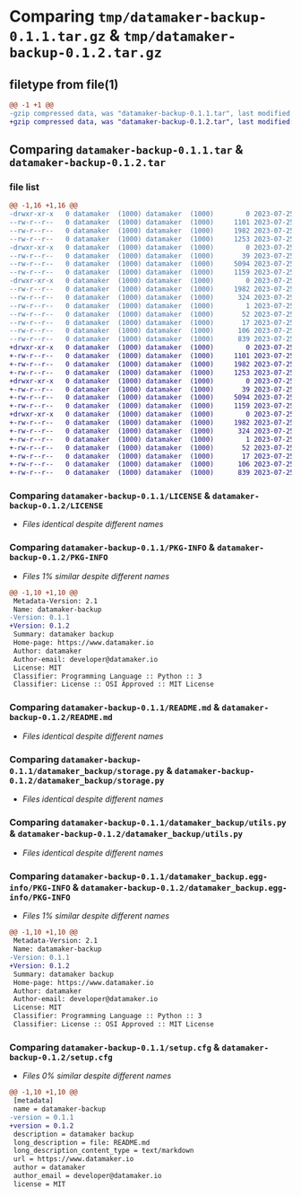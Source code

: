 # Comparing `tmp/datamaker-backup-0.1.1.tar.gz` & `tmp/datamaker-backup-0.1.2.tar.gz`

## filetype from file(1)

```diff
@@ -1 +1 @@
-gzip compressed data, was "datamaker-backup-0.1.1.tar", last modified: Tue Jul 25 13:05:12 2023, max compression
+gzip compressed data, was "datamaker-backup-0.1.2.tar", last modified: Tue Jul 25 13:09:58 2023, max compression
```

## Comparing `datamaker-backup-0.1.1.tar` & `datamaker-backup-0.1.2.tar`

### file list

```diff
@@ -1,16 +1,16 @@
-drwxr-xr-x   0 datamaker  (1000) datamaker  (1000)        0 2023-07-25 13:05:12.864727 datamaker-backup-0.1.1/
--rw-r--r--   0 datamaker  (1000) datamaker  (1000)     1101 2023-07-25 09:30:36.000000 datamaker-backup-0.1.1/LICENSE
--rw-r--r--   0 datamaker  (1000) datamaker  (1000)     1982 2023-07-25 13:05:12.864727 datamaker-backup-0.1.1/PKG-INFO
--rw-r--r--   0 datamaker  (1000) datamaker  (1000)     1253 2023-07-25 13:05:05.000000 datamaker-backup-0.1.1/README.md
-drwxr-xr-x   0 datamaker  (1000) datamaker  (1000)        0 2023-07-25 13:05:12.864727 datamaker-backup-0.1.1/datamaker_backup/
--rw-r--r--   0 datamaker  (1000) datamaker  (1000)       39 2023-07-25 09:30:36.000000 datamaker-backup-0.1.1/datamaker_backup/__init__.py
--rw-r--r--   0 datamaker  (1000) datamaker  (1000)     5094 2023-07-25 09:30:36.000000 datamaker-backup-0.1.1/datamaker_backup/storage.py
--rw-r--r--   0 datamaker  (1000) datamaker  (1000)     1159 2023-07-25 09:30:36.000000 datamaker-backup-0.1.1/datamaker_backup/utils.py
-drwxr-xr-x   0 datamaker  (1000) datamaker  (1000)        0 2023-07-25 13:05:12.864727 datamaker-backup-0.1.1/datamaker_backup.egg-info/
--rw-r--r--   0 datamaker  (1000) datamaker  (1000)     1982 2023-07-25 13:05:12.000000 datamaker-backup-0.1.1/datamaker_backup.egg-info/PKG-INFO
--rw-r--r--   0 datamaker  (1000) datamaker  (1000)      324 2023-07-25 13:05:12.000000 datamaker-backup-0.1.1/datamaker_backup.egg-info/SOURCES.txt
--rw-r--r--   0 datamaker  (1000) datamaker  (1000)        1 2023-07-25 13:05:12.000000 datamaker-backup-0.1.1/datamaker_backup.egg-info/dependency_links.txt
--rw-r--r--   0 datamaker  (1000) datamaker  (1000)       52 2023-07-25 13:05:12.000000 datamaker-backup-0.1.1/datamaker_backup.egg-info/requires.txt
--rw-r--r--   0 datamaker  (1000) datamaker  (1000)       17 2023-07-25 13:05:12.000000 datamaker-backup-0.1.1/datamaker_backup.egg-info/top_level.txt
--rw-r--r--   0 datamaker  (1000) datamaker  (1000)      106 2023-07-25 13:05:05.000000 datamaker-backup-0.1.1/pyproject.toml
--rw-r--r--   0 datamaker  (1000) datamaker  (1000)      839 2023-07-25 13:05:12.864727 datamaker-backup-0.1.1/setup.cfg
+drwxr-xr-x   0 datamaker  (1000) datamaker  (1000)        0 2023-07-25 13:09:58.480890 datamaker-backup-0.1.2/
+-rw-r--r--   0 datamaker  (1000) datamaker  (1000)     1101 2023-07-25 09:30:36.000000 datamaker-backup-0.1.2/LICENSE
+-rw-r--r--   0 datamaker  (1000) datamaker  (1000)     1982 2023-07-25 13:09:58.480890 datamaker-backup-0.1.2/PKG-INFO
+-rw-r--r--   0 datamaker  (1000) datamaker  (1000)     1253 2023-07-25 13:05:05.000000 datamaker-backup-0.1.2/README.md
+drwxr-xr-x   0 datamaker  (1000) datamaker  (1000)        0 2023-07-25 13:09:58.476890 datamaker-backup-0.1.2/datamaker_backup/
+-rw-r--r--   0 datamaker  (1000) datamaker  (1000)       39 2023-07-25 09:30:36.000000 datamaker-backup-0.1.2/datamaker_backup/__init__.py
+-rw-r--r--   0 datamaker  (1000) datamaker  (1000)     5094 2023-07-25 09:30:36.000000 datamaker-backup-0.1.2/datamaker_backup/storage.py
+-rw-r--r--   0 datamaker  (1000) datamaker  (1000)     1159 2023-07-25 09:30:36.000000 datamaker-backup-0.1.2/datamaker_backup/utils.py
+drwxr-xr-x   0 datamaker  (1000) datamaker  (1000)        0 2023-07-25 13:09:58.480890 datamaker-backup-0.1.2/datamaker_backup.egg-info/
+-rw-r--r--   0 datamaker  (1000) datamaker  (1000)     1982 2023-07-25 13:09:58.000000 datamaker-backup-0.1.2/datamaker_backup.egg-info/PKG-INFO
+-rw-r--r--   0 datamaker  (1000) datamaker  (1000)      324 2023-07-25 13:09:58.000000 datamaker-backup-0.1.2/datamaker_backup.egg-info/SOURCES.txt
+-rw-r--r--   0 datamaker  (1000) datamaker  (1000)        1 2023-07-25 13:09:58.000000 datamaker-backup-0.1.2/datamaker_backup.egg-info/dependency_links.txt
+-rw-r--r--   0 datamaker  (1000) datamaker  (1000)       52 2023-07-25 13:09:58.000000 datamaker-backup-0.1.2/datamaker_backup.egg-info/requires.txt
+-rw-r--r--   0 datamaker  (1000) datamaker  (1000)       17 2023-07-25 13:09:58.000000 datamaker-backup-0.1.2/datamaker_backup.egg-info/top_level.txt
+-rw-r--r--   0 datamaker  (1000) datamaker  (1000)      106 2023-07-25 13:05:05.000000 datamaker-backup-0.1.2/pyproject.toml
+-rw-r--r--   0 datamaker  (1000) datamaker  (1000)      839 2023-07-25 13:09:58.480890 datamaker-backup-0.1.2/setup.cfg
```

### Comparing `datamaker-backup-0.1.1/LICENSE` & `datamaker-backup-0.1.2/LICENSE`

 * *Files identical despite different names*

### Comparing `datamaker-backup-0.1.1/PKG-INFO` & `datamaker-backup-0.1.2/PKG-INFO`

 * *Files 1% similar despite different names*

```diff
@@ -1,10 +1,10 @@
 Metadata-Version: 2.1
 Name: datamaker-backup
-Version: 0.1.1
+Version: 0.1.2
 Summary: datamaker backup
 Home-page: https://www.datamaker.io
 Author: datamaker
 Author-email: developer@datamaker.io
 License: MIT
 Classifier: Programming Language :: Python :: 3
 Classifier: License :: OSI Approved :: MIT License
```

### Comparing `datamaker-backup-0.1.1/README.md` & `datamaker-backup-0.1.2/README.md`

 * *Files identical despite different names*

### Comparing `datamaker-backup-0.1.1/datamaker_backup/storage.py` & `datamaker-backup-0.1.2/datamaker_backup/storage.py`

 * *Files identical despite different names*

### Comparing `datamaker-backup-0.1.1/datamaker_backup/utils.py` & `datamaker-backup-0.1.2/datamaker_backup/utils.py`

 * *Files identical despite different names*

### Comparing `datamaker-backup-0.1.1/datamaker_backup.egg-info/PKG-INFO` & `datamaker-backup-0.1.2/datamaker_backup.egg-info/PKG-INFO`

 * *Files 1% similar despite different names*

```diff
@@ -1,10 +1,10 @@
 Metadata-Version: 2.1
 Name: datamaker-backup
-Version: 0.1.1
+Version: 0.1.2
 Summary: datamaker backup
 Home-page: https://www.datamaker.io
 Author: datamaker
 Author-email: developer@datamaker.io
 License: MIT
 Classifier: Programming Language :: Python :: 3
 Classifier: License :: OSI Approved :: MIT License
```

### Comparing `datamaker-backup-0.1.1/setup.cfg` & `datamaker-backup-0.1.2/setup.cfg`

 * *Files 0% similar despite different names*

```diff
@@ -1,10 +1,10 @@
 [metadata]
 name = datamaker-backup
-version = 0.1.1
+version = 0.1.2
 description = datamaker backup
 long_description = file: README.md
 long_description_content_type = text/markdown
 url = https://www.datamaker.io
 author = datamaker
 author_email = developer@datamaker.io
 license = MIT
```


